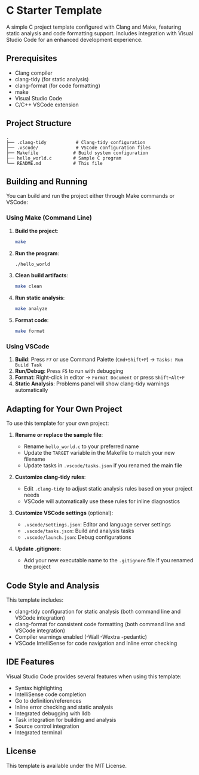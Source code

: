 # C Starter Template

A simple C project template configured with Clang and Make, featuring static analysis and code formatting support. Includes integration with Visual Studio Code for an enhanced development experience.

## Prerequisites

- Clang compiler
- clang-tidy (for static analysis)
- clang-format (for code formatting)
- make
- Visual Studio Code
- C/C++ VSCode extension

## Project Structure

```
.
├── .clang-tidy           # Clang-tidy configuration
├── .vscode/              # VSCode configuration files
├── Makefile             # Build system configuration
├── hello_world.c        # Sample C program
└── README.md            # This file
```

## Building and Running

You can build and run the project either through Make commands or VSCode:

### Using Make (Command Line)

1. **Build the project**:

   ```bash
   make
   ```

2. **Run the program**:

   ```bash
   ./hello_world
   ```

3. **Clean build artifacts**:

   ```bash
   make clean
   ```

4. **Run static analysis**:

   ```bash
   make analyze
   ```

5. **Format code**:
   ```bash
   make format
   ```

### Using VSCode

1. **Build**: Press `F7` or use Command Palette (`Cmd+Shift+P`) → `Tasks: Run Build Task`
2. **Run/Debug**: Press `F5` to run with debugging
3. **Format**: Right-click in editor → `Format Document` or press `Shift+Alt+F`
4. **Static Analysis**: Problems panel will show clang-tidy warnings automatically

## Adapting for Your Own Project

To use this template for your own project:

1. **Rename or replace the sample file**:

   - Rename `hello_world.c` to your preferred name
   - Update the `TARGET` variable in the Makefile to match your new filename
   - Update tasks in `.vscode/tasks.json` if you renamed the main file

2. **Customize clang-tidy rules**:

   - Edit `.clang-tidy` to adjust static analysis rules based on your project needs
   - VSCode will automatically use these rules for inline diagnostics

3. **Customize VSCode settings** (optional):

   - `.vscode/settings.json`: Editor and language server settings
   - `.vscode/tasks.json`: Build and analysis tasks
   - `.vscode/launch.json`: Debug configurations

4. **Update .gitignore**:
   - Add your new executable name to the `.gitignore` file if you renamed the project

## Code Style and Analysis

This template includes:

- clang-tidy configuration for static analysis (both command line and VSCode integration)
- clang-format for consistent code formatting (both command line and VSCode integration)
- Compiler warnings enabled (-Wall -Wextra -pedantic)
- VSCode IntelliSense for code navigation and inline error checking

## IDE Features

Visual Studio Code provides several features when using this template:

- Syntax highlighting
- IntelliSense code completion
- Go to definition/references
- Inline error checking and static analysis
- Integrated debugging with lldb
- Task integration for building and analysis
- Source control integration
- Integrated terminal

## License

This template is available under the MIT License.
